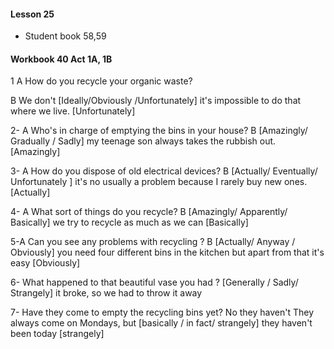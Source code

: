#### Lesson 25

- Student book 58,59


#### Workbook 40 Act 1A, 1B

1 A How do you recycle  your organic waste?

 B We don't [Ideally/Obviously /Unfortunately] it's impossible
 to do that where we live.
 [Unfortunately]
 
2- A Who's in charge of emptying the bins in your house?
 B [Amazingly/ Gradually / Sadly] my teenage son always
takes the rubbish out.
[Amazingly]

3- A How do you dispose of old electrical devices?
B [Actually/ Eventually/ Unfortunately ] it's no usually
a problem because I rarely buy new ones.
[Actually]

4- A What sort of things do you recycle?
B [Amazingly/ Apparently/ Basically] we try to recycle
as much as we can
[Basically]

5-A  Can you see any problems with recycling ?
B [Actually/ Anyway / Obviously] you need four different
bins in the kitchen but apart from that it's easy
[Obviously]

6- What happened to that beautiful vase you had ?
[Generally / Sadly/ Strangely] it broke, so we had to
throw it away

7- Have they come to empty the recycling bins yet?
No they haven't They always come on Mondays, but
[basically / in fact/ strangely] they haven't been today
[strangely]

